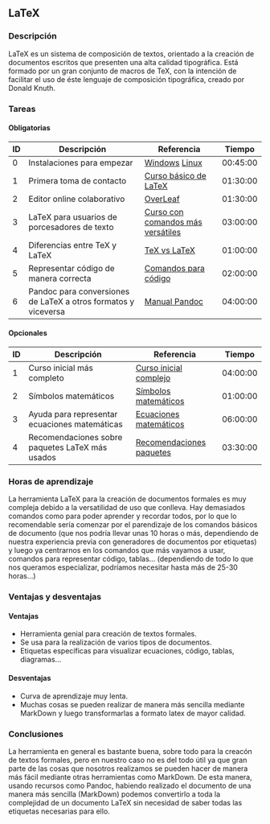 
##  LaTeX

### Descripción
LaTeX es un sistema de composición de textos, orientado a la creación de documentos escritos que presenten una alta calidad tipográfica.  Está formado por un gran conjunto de macros de TeX, con la intención de facilitar el uso de éste  lenguaje de composición tipográfica, creado por Donald Knuth. 
### Tareas
#### Obligatorias

| ID      | Descripción | Referencia | Tiempo  |
| ------- | ----------- | ---------- | ------- |
| 0       | Instalaciones para empezar   | [Windows](http://nokyotsu.com/latex/windows.html) [Linux](http://nokyotsu.com/latex/linux.html) | 00:45:00|
| 1       | Primera toma de contacto        | [Curso básico de LaTeX](http://nokyotsu.com/latex/curso.html) | 01:30:00|
| 2       | Editor online colaborativo        | [OverLeaf](https://www.overleaf.com) | 01:30:00|
| 3       | LaTeX para usuarios de porcesadores de texto        | [Curso con comandos más versátiles](https://web.archive.org/web/20050307221106/http://bulma.net:80/~aaloy/latex4wp.pdf) | 03:00:00|
| 4       | Diferencias entre TeX y LaTeX        | [TeX vs LaTeX](https://www.ibiblio.org/pub/linux/docs/LuCaS/CervanTeX/CervanTeX/QueesTeX.html#intro) | 01:00:00|
| 5       | Representar código de manera correcta        | [Comandos para código](http://www.rafalinux.com/?p=599) | 02:00:00|
| 6       | Pandoc para conversiones de LaTeX a otros formatos y viceversa       | [Manual Pandoc](https://pandoc.org/MANUAL.html) | 04:00:00|


#### Opcionales

| ID      | Descripción | Referencia | Tiempo  |
| ------- | ----------- | ---------- | ------- |
| 1  | Curso inicial más completo        | [Curso inicial complejo](https://osl.ugr.es/CTAN/info/lshort/spanish/lshort-a4.pdf) | 04:00:00|
| 2  | Símbolos matemáticos        | [Símbolos matemáticos](http://web.ift.uib.no/Teori/KURS/WRK/TeX/symALL.html) | 01:00:00|
| 3  | Ayuda para representar ecuaciones matemáticas        | [Ecuaciones matemáticos](http://web.fi.uba.ar/~ssantisi/works/ecuaciones_en_latex/) | 06:00:00|
| 4       | Recomendaciones sobre paquetes LaTeX más usados        | [Recomendaciones paquetes](ftp://ftp.dante.de/tex-archive/info/l2tabu/spanish/l2tabues.pdf) | 03:30:00|
### Horas de aprendizaje
La herramienta LaTeX para la creación de documentos formales es muy compleja debido a la versatilidad de uso que conlleva. Hay demasiados comandos como para poder aprender y recordar todos, por lo que lo recomendable sería comenzar por el parendizaje de los comandos básicos de documento (que nos podría llevar unas 10 horas o más, dependiendo de nuestra experiencia previa con generadores de documentos por etiquetas) y luego ya centrarnos en los comandos que más vayamos a usar, comandos para representar código, tablas... (dependiendo de todo lo que nos queramos especializar, podríamos necesitar hasta más de 25-30 horas...)
### Ventajas y desventajas

#### Ventajas
* Herramienta genial para creación de textos formales.
* Se usa para la realización de varios tipos de documentos.
* Etiquetas específicas para visualizar ecuaciones, código, tablas, diagramas...
#### Desventajas
* Curva de aprendizaje muy lenta.
* Muchas cosas se pueden realizar de manera más sencilla mediante MarkDown y luego transformarlas a formato latex de mayor calidad.
### Conclusiones
La herramienta en general es bastante buena, sobre todo para la creacón de textos formales, pero en nuestro caso no es del todo útil ya que gran parte de las cosas que nosotros realizamos se pueden hacer de manera más fácil mediante otras herramientas como MarkDown. De esta manera, usando recursos como Pandoc, habiendo realizado el documento de una manera más sencilla (MarkDown) podemos convertirlo a toda la complejidad de un documento LaTeX sin necesidad de saber todas las etiquetas necesarias para ello.
